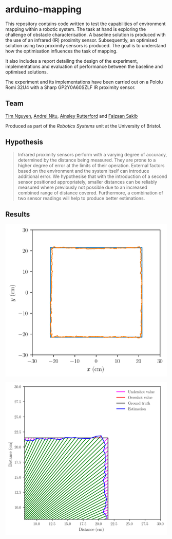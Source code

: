 # arduino-mapping

This repository contains code written to test the capabilities of environment mapping within a robotic system. The task at hand is exploring the challenge of obstacle characterisation. A baseline solution is produced with the use of an infrared (IR) proximity sensor. Subsequently, an optimised solution using two proximity sensors is produced. The goal is to understand how the optimisation influences the task of mapping. 

It also includes a report detailing the design of the experiment, implementations and evaluation of performance between the baseline and optimised solutions.

The experiment and its implementations have been carried out on a Pololu Romi 32U4 with a Sharp GP2Y0A60SZLF IR proximity sensor.

## Team

[Tim Nguyen](https://github.com/nt1m), [Andrei Nitu](https://github.com/AndreiCNitu), [Ainsley Rutterford](https://github.com/ainsleyrutterford) and [Faizaan Sakib](https://github.com/fznsakib)

Produced as part of the *Robotics Systems* unit at the University of Bristol.

## Hypothesis

> Infrared proximity sensors perform with a varying degree of accuracy, determined by the distance being measured. They are prone to a higher degree of error at the limits of their operation. External factors based on the environment and the system itself can introduce additional error. We hypothesise that with the introduction of a second sensor positioned appropriately, smaller distances can be reliably measured where previously not possible due to an increased combined range of distance covered. Furthermore, a combination of two sensor readings will help to produce better estimations.

## Results

<p align="center">
  <img src="graphs/results_visualisation.svg" alt="Results visualisation">
</p>

<p align="center">
  <img src="graphs/error_visualisation.svg" alt="Error visualisation">
</p>

